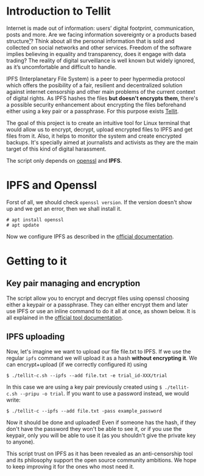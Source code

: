 # Introduction to Tellit

Internet is made out of information: users’ digital footprint, communication, posts and more. Are we facing information sovereignty or a products based structure[¹](https://inventaire.io/items/4b9a11d8a32aabab8b2e417f3e490a66)? Think about all the personal information that is sold and collected on social networks and other services. Freedom of the software implies believing in equality and transparency, does it engage with data trading? The reality of digital surveillance is well known but widely ignored, as it’s uncomfortable and difficult to handle.

IPFS (Interplanetary File System) is a peer to peer hypermedia protocol which offers the posibility of a fair, resilient and decentralized solution against internet censorship and other main problems of the current context of digital rights. As IPFS hashes the files **but doesn't encrypts them**, there's a possible security enhancement about encrypting the files beforehand either using a key pair or a passphrase. For this purpose exists [Tellit](https://gitlab.com/terceranexus6/tellit/tree/master). 


The goal of this project is to create an intuitive tool for Linux terminal that would allow us to encrypt, decrypt, upload encrypted files to IPFS and get files from it. Also, it helps to monitor the system and create encrypted backups. It's specially aimed at journalists and activists as they are the main target of this kind of digital harassment.

The script only depends on [openssl](https://www.openssl.org/) and **IPFS**.

# IPFS and Openssl

Forst of all, we should check `openssl version`. If the version doesn't show up and we get an error, then we shall install it.
```
# apt install openssl
# apt update
```

Now we configure IPFS as described in the [official documentation](https://docs.ipfs.io/).

# Getting to it

## Key pair managing and encryption

The script allow you to encrypt and decrypt files using openssl choosing either a keypair or a passphrase. They can either encrypt them and later use IPFS or use an inline command to do it all at once, as shown below. It is all explained in the [official tool documentation](https://gitlab.com/terceranexus6/tellit/wikis/First-steps).

## IPFS uploading

Now, let's imagine we want to upload our file file.txt to IPFS. If we use the regular `ipfs` command we will upload it as a hash **without encrypting it**. We can encrypt+upload (if we correctly configured it) using
```
$ ./tellit-c.sh --ipfs --add file.txt -e trial_id-XXX/trial
```
In this case we are using a key pair previously created using `$ ./tellit-c.sh --pripu -o trial`. If you want to use a password instead, we would write:
```
$ ./tellit-c --ipfs --add file.txt -pass example_password
```
Now it should be done and uploaded! Even if someone has the hash, if they don't have the password they won't be able to see it, or if you use the keypair, only you will be able to use it (as you shouldn't give the private key to anyone).

This script trust on IPFS as it has been revealed as an anti-censorship tool and its philosophy support the open source community ambitions. We hope to keep improving it for the ones who most need it.
